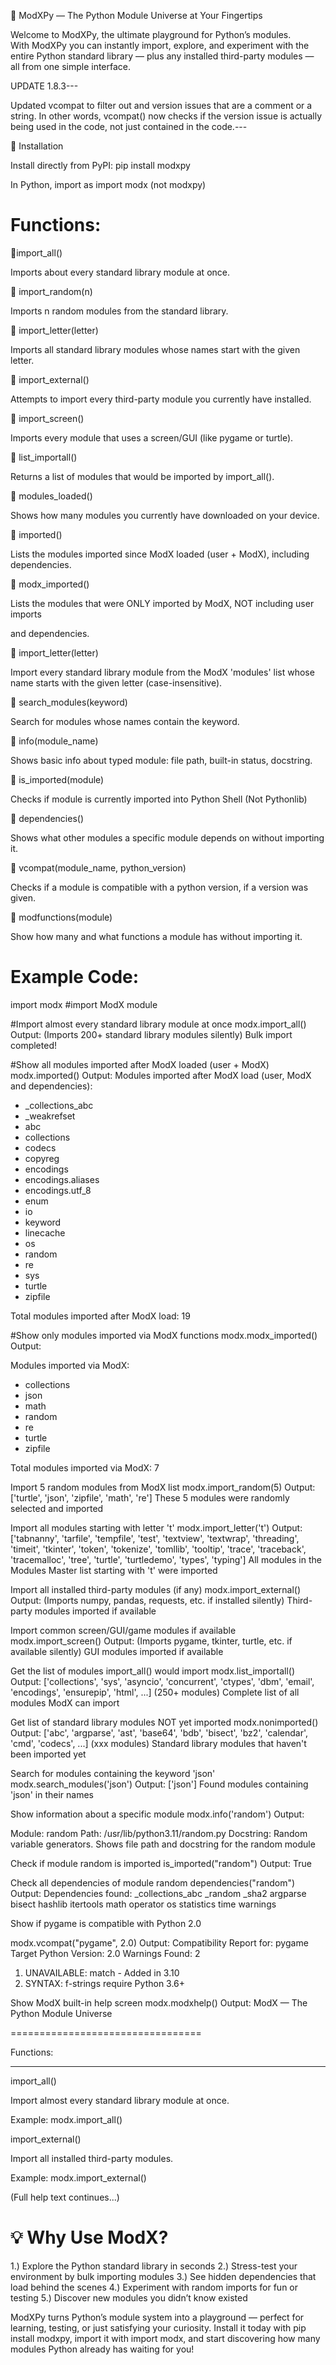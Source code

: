 🌟 ModXPy — The Python Module Universe at Your Fingertips 

Welcome to ModXPy, the ultimate playground for Python’s modules.  
With ModXPy you can instantly import, explore, and experiment with the entire Python standard library — plus any installed third-party modules — all from one simple interface.

 UPDATE 1.8.3---

Updated vcompat to filter out
and version issues that are a comment
or a string. In other words, vcompat()
now checks if the version issue is actually
being used in the code, not just contained
in the code.---

 🚀 Installation

Install directly from PyPI:
pip install modxpy

In Python, import as import modx (not modxpy)


# Functions:

🔹import_all()

Imports about every standard library module at once.


🔹 import_random(n)

Imports n random modules from the standard library.


🔹 import_letter(letter)

Imports all standard library modules whose names start with the given letter.


🔹 import_external()

Attempts to import every third-party module you currently have installed.


🔹 import_screen()

Imports every module that uses a screen/GUI (like pygame or turtle).


🔹 list_importall()

Returns a list of modules that would be imported by import_all().


🔹 modules_loaded()

Shows how many modules you currently have downloaded on your device.


🔹 imported()

Lists the modules imported since ModX loaded (user + ModX), including dependencies.


🔹 modx_imported()

Lists the modules that were ONLY imported by ModX, NOT including user imports

and dependencies.

🔹 import_letter(letter)

Import every standard library module from the ModX 'modules' list
whose name starts with the given letter (case-insensitive).


🔹 search_modules(keyword)

Search for modules whose names contain the keyword.


🔹 info(module_name)

Shows basic info about typed module: file path, built-in status, docstring.


🔹 is_imported(module)

Checks if module is currently imported into Python Shell (Not Pythonlib)


🔹 dependencies()

Shows what other modules a specific module depends on without importing it.


🔹 vcompat(module_name, python_version)

Checks if a module is compatible with a python version, if a version was given.


🔹 modfunctions(module)

Show how many and what functions a module has without importing it.


# Example Code:


import modx   #import ModX module



\#Import almost every standard library module at once
modx.import_all()
Output: (Imports 200+ standard library modules silently)
Bulk import completed!



\#Show all modules imported after ModX loaded (user + ModX)
modx.imported()
Output:
Modules imported after ModX load (user, ModX and dependencies):

* _collections_abc
* _weakrefset
* abc
* collections
* codecs
* copyreg
* encodings
* encodings.aliases
* encodings.utf_8
* enum
* io
* keyword
* linecache
* os
* random
* re
* sys
* turtle
* zipfile

Total modules imported after ModX load: 19



\#Show only modules imported via ModX functions
modx.modx_imported()
Output:

Modules imported via ModX:

* collections
* json
* math
* random
* re
* turtle
* zipfile

Total modules imported via ModX: 7



Import 5 random modules from ModX list
modx.import_random(5)
Output: \['turtle', 'json', 'zipfile', 'math', 're']
These 5 modules were randomly selected and imported



Import all modules starting with letter 't'
modx.import_letter('t')
Output: \['tabnanny', 'tarfile', 'tempfile', 'test', 'textview', 'textwrap', 'threading', 'timeit', 'tkinter', 'token', 'tokenize', 'tomllib', 'tooltip', 'trace', 'traceback', 'tracemalloc', 'tree', 'turtle', 'turtledemo', 'types', 'typing']
All modules in the Modules Master list starting with 't' were imported



Import all installed third-party modules (if any)
modx.import_external()
Output: (Imports numpy, pandas, requests, etc. if installed silently)
Third-party modules imported if available



Import common screen/GUI/game modules if available
modx.import_screen()
Output: (Imports pygame, tkinter, turtle, etc. if available silently)
GUI modules imported if available



Get the list of modules import_all() would import
modx.list_importall()
Output: \['collections', 'sys', 'asyncio', 'concurrent', 'ctypes', 'dbm', 'email', 'encodings', 'ensurepip', 'html', ...] (250+ modules)
Complete list of all modules ModX can import



Get list of standard library modules NOT yet imported
modx.nonimported()
Output: \['abc', 'argparse', 'ast', 'base64', 'bdb', 'bisect', 'bz2', 'calendar', 'cmd', 'codecs', ...] (xxx modules)
Standard library modules that haven't been imported yet



Search for modules containing the keyword 'json'
modx.search_modules('json')
Output: \['json']
Found modules containing 'json' in their names



Show information about a specific module
modx.info('random')
Output:

Module: random
Path: /usr/lib/python3.11/random.py
Docstring: Random variable generators.
Shows file path and docstring for the random module



Check if module random is imported
is_imported("random")
Output: True



Check all dependencies of module random
dependencies("random")
Output: Dependencies found:
_collections_abc
_random
_sha2
argparse
bisect
hashlib
itertools
math
operator
os
statistics
time
warnings



Show if pygame is compatible with Python 2.0

modx.vcompat("pygame", 2.0)
Output: Compatibility Report for: pygame
Target Python Version: 2.0
Warnings Found: 2

1. UNAVAILABLE: match - Added in 3.10
2. SYNTAX: f-strings require Python 3.6+



Show ModX built-in help screen
modx.modxhelp()
Output:
ModX — The Python Module Universe

=================================



Functions:

----------



import_all()

Import almost every standard library module at once.

Example: modx.import_all()



import_external()

Import all installed third-party modules.

Example: modx.import_external()



(Full help text continues...)



# 💡 Why Use ModX?



1.) Explore the Python standard library in seconds
2.) Stress-test your environment by bulk importing modules
3.) See hidden dependencies that load behind the scenes
4.) Experiment with random imports for fun or testing
5.) Discover new modules you didn’t know existed



ModXPy turns Python’s module system into a playground —
perfect for learning, testing, or just satisfying your curiosity.
Install it today with pip install modxpy, import it with import modx,
and start discovering how many modules Python already has waiting for you!

